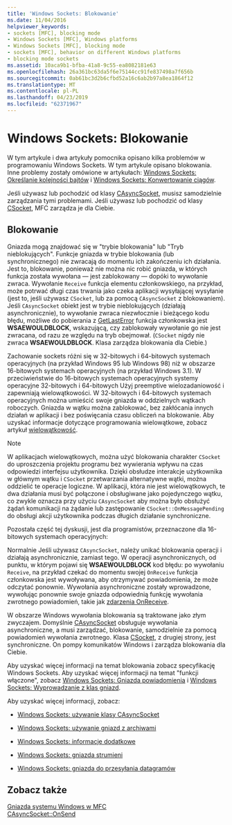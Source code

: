 ```yaml
---
title: 'Windows Sockets: Blokowanie'
ms.date: 11/04/2016
helpviewer_keywords:
- sockets [MFC], blocking mode
- Windows Sockets [MFC], Windows platforms
- Windows Sockets [MFC], blocking mode
- sockets [MFC], behavior on different Windows platforms
- blocking mode sockets
ms.assetid: 10aca9b1-bfba-41a8-9c55-ea8082181e63
ms.openlocfilehash: 26a361bc63da5f6e75144cc91fe837498a7f656b
ms.sourcegitcommit: 0ab61bc3d2b6cfbd52a16c6ab2b97a8ea1864f12
ms.translationtype: MT
ms.contentlocale: pl-PL
ms.lasthandoff: 04/23/2019
ms.locfileid: "62371967"
---
```

# <a name="windows-sockets-blocking"></a>Windows Sockets: Blokowanie

W tym artykule i dwa artykuły pomocnika opisano kilka problemów w programowaniu Windows Sockets. W tym artykule opisano blokowania. Inne problemy zostały omówione w artykułach: [Windows Sockets: Określanie kolejności bajtów](../mfc/windows-sockets-byte-ordering.md) i [Windows Sockets: Konwertowanie ciągów](../mfc/windows-sockets-converting-strings.md).

Jeśli używasz lub pochodzić od klasy [CAsyncSocket](../mfc/reference/casyncsocket-class.md), musisz samodzielnie zarządzania tymi problemami. Jeśli używasz lub pochodzić od klasy [CSocket](../mfc/reference/csocket-class.md), MFC zarządza je dla Ciebie.

## <a name="blocking"></a>Blokowanie

Gniazda mogą znajdować się w "trybie blokowania" lub "Tryb nieblokujących". Funkcje gniazda w trybie blokowania (lub synchronicznego) nie zwracają do momentu ich zakończeniu ich działania. Jest to, blokowanie, ponieważ nie można nic robić gniazda, w których funkcja została wywołana — jest zablokowany — dopóki to wywołanie zwraca. Wywołanie `Receive` funkcja elementu członkowskiego, na przykład, może potrwać długi czas trwania jako czeka aplikacji wysyłającej wysyłanie (jest to, jeśli używasz `CSocket`, lub za pomocą `CAsyncSocket` z blokowaniem). Jeśli `CAsyncSocket` obiekt jest w trybie nieblokujących (działają asynchronicznie), to wywołanie zwraca niezwłocznie i bieżącego kodu błędu, możliwe do pobierania z [GetLastError](../mfc/reference/casyncsocket-class.md#getlasterror) funkcja członkowska jest **WSAEWOULDBLOCK**, wskazującą, czy zablokowały wywołanie go nie jest zwracana, od razu ze względu na tryb obejmował. (`CSocket` nigdy nie zwraca **WSAEWOULDBLOCK**. Klasa zarządza blokowania dla Ciebie.)

Zachowanie sockets różni się w 32-bitowych i 64-bitowych systemach operacyjnych (na przykład Windows 95 lub Windows 98) niż w obszarze 16-bitowych systemach operacyjnych (na przykład Windows 3.1). W przeciwieństwie do 16-bitowych systemach operacyjnych systemy operacyjne 32-bitowych i 64-bitowych Użyj preemptive wielozadaniowość i zapewniają wielowątkowości. W 32-bitowych i 64-bitowych systemach operacyjnych można umieścić swoje gniazda w oddzielnych wątkach roboczych. Gniazda w wątku można zablokować, bez zakłócania innych działań w aplikacji i bez poświęcania czasu obliczeń na blokowanie. Aby uzyskać informacje dotyczące programowania wielowątkowe, zobacz artykuł [wielowątkowość](../parallel/multithreading-support-for-older-code-visual-cpp.md).

> [!NOTE]
>  W aplikacjach wielowątkowych, można użyć blokowania charakter `CSocket` do uproszczenia projektu programu bez wywierania wpływu na czas odpowiedzi interfejsu użytkownika. Dzięki obsłudze interakcje użytkownika w głównym wątku i `CSocket` przetwarzania alternatywne wątki, można oddzielić te operacje logiczne. W aplikacji, która nie jest wielowątkowych, te dwa działania musi być połączone i obsługiwane jako pojedynczego wątku, co zwykle oznacza przy użyciu `CAsyncSocket` aby można było obsłużyć żądań komunikacji na żądanie lub zastępowanie `CSocket::OnMessagePending` do obsługi akcji użytkownika podczas długich działanie synchroniczne.

Pozostała część tej dyskusji, jest dla programistów, przeznaczone dla 16-bitowych systemach operacyjnych:

Normalnie Jeśli używasz `CAsyncSocket`, należy unikać blokowania operacji i działają asynchronicznie, zamiast tego. W operacji asynchronicznych, od punktu, w którym pojawi się **WSAEWOULDBLOCK** kod błędu: po wywołaniu `Receive`, na przykład czekać do momentu swojej `OnReceive` funkcja członkowska jest wywoływana, aby otrzymywać powiadomienia, że może odczytać ponownie. Wywołania asynchroniczne zostały wprowadzone, wywołując ponownie swoje gniazda odpowiednią funkcję wywołania zwrotnego powiadomień, takie jak [zdarzenia OnReceive](../mfc/reference/casyncsocket-class.md#onreceive).

W obszarze Windows wywołania blokowania są traktowane jako złym zwyczajem. Domyślnie [CAsyncSocket](../mfc/reference/casyncsocket-class.md) obsługuje wywołania asynchroniczne, a musi zarządzać, blokowanie, samodzielnie za pomocą powiadomień wywołania zwrotnego. Klasa [CSocket](../mfc/reference/csocket-class.md), z drugiej strony, jest synchroniczne. On pompy komunikatów Windows i zarządza blokowania dla Ciebie.

Aby uzyskać więcej informacji na temat blokowania zobacz specyfikację Windows Sockets. Aby uzyskać więcej informacji na temat "funkcji włączone", zobacz [Windows Sockets: Gniazda powiadomienia](../mfc/windows-sockets-socket-notifications.md) i [Windows Sockets: Wyprowadzanie z klas gniazd](../mfc/windows-sockets-deriving-from-socket-classes.md).

Aby uzyskać więcej informacji, zobacz:

- [Windows Sockets: używanie klasy CAsyncSocket](../mfc/windows-sockets-using-class-casyncsocket.md)

- [Windows Sockets: używanie gniazd z archiwami](../mfc/windows-sockets-using-sockets-with-archives.md)

- [Windows Sockets: informacje dodatkowe](../mfc/windows-sockets-background.md)

- [Windows Sockets: gniazda strumieni](../mfc/windows-sockets-stream-sockets.md)

- [Windows Sockets: gniazda do przesyłania datagramów](../mfc/windows-sockets-datagram-sockets.md)

## <a name="see-also"></a>Zobacz także

[Gniazda systemu Windows w MFC](../mfc/windows-sockets-in-mfc.md)<br/>
[CAsyncSocket::OnSend](../mfc/reference/casyncsocket-class.md#onsend)
